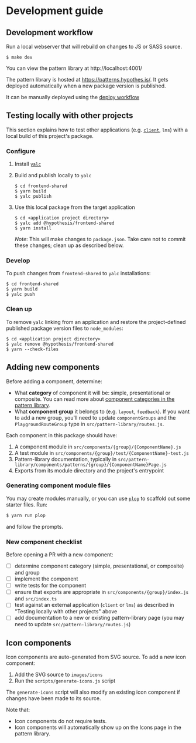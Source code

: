 # Development guide

## Development workflow

Run a local webserver that will rebuild on changes to JS or SASS source.

```shell
$ make dev
```

You can view the pattern library at http://localhost:4001/

The pattern library is hosted at https://patterns.hypothes.is/. It gets deployed automatically when a new package version is published.

It can be manually deployed using the [deploy workflow](https://github.com/hypothesis/frontend-shared/actions/workflows/deploy.yml)

## Testing locally with other projects

This section explains how to test other applications (e.g. [`client`](https://github.com/hypothesis/client), `lms`) with
a local build of this project's package.

### Configure

1. Install [`yalc`](https://www.npmjs.com/package/yalc)
2. Build and publish locally to `yalc`

   ```shell
   $ cd frontend-shared
   $ yarn build
   $ yalc publish
   ```

3. Use this local package from the target application

   ```shell
   $ cd <application project directory>
   $ yalc add @hypothesis/frontend-shared
   $ yarn install
   ```

   _Note_: This will make changes to `package.json`. Take care not to commit
   these changes; clean up as described below.

### Develop

To push changes from `frontend-shared` to `yalc` installations:

```shell
$ cd frontend-shared
$ yarn build
$ yalc push
```

### Clean up

To remove `yalc` linking from an application and restore the project-defined
published package version files to `node_modules`:

```shell
$ cd <application project directory>
$ yalc remove @hypothesis/frontend-shared
$ yarn --check-files
```

## Adding new components

Before adding a component, determine:

- What **category** of component it will be: simple, presentational or composite. You can read more about [component categories in the pattern library](http://localhost:4001/using-components).
- What **component group** it belongs to (e.g. `layout`, `feedback`). If you want to add a new group, you'll need to update `componentGroups` and the `PlaygroundRouteGroup` type in `src/pattern-library/routes.js`.

Each component in this package should have:

1. A component module in `src/components/{group}/{ComponentName}.js`
2. A test module in `src/components/{group}/test/{ComponentName}-test.js`
3. Pattern-library documentation, typically in `src/pattern-library/components/patterns/{group}/{ComponentName}Page.js`
4. Exports from its module directory and the project's entrypoint

### Generating component module files

You may create modules manually, or you can use [`plop`](https://plopjs.com/) to scaffold out some starter files. Run:

```sh
$ yarn run plop
```

and follow the prompts.

### New component checklist

Before opening a PR with a new component:

- [ ] determine component category (simple, presentational, or composite) and group
- [ ] implement the component
- [ ] write tests for the component
- [ ] ensure that exports are appropriate in `src/components/{group}/index.js` and `src/index.ts`
- [ ] test against an external application (`client` or `lms`) as described in "Testing locally with other projects" above
- [ ] add documentation to a new or existing pattern-library page (you may need to update `src/pattern-library/routes.js`)

## Icon components

Icon components are auto-generated from SVG source. To add a new icon component:

1. Add the SVG source to `images/icons`
2. Run the `scripts/generate-icons.js` script

The `generate-icons` script will also modify an existing icon component if changes have been made to its source.

Note that:

- Icon components do not require tests.
- Icon components will automatically show up on the Icons page in the pattern library.
